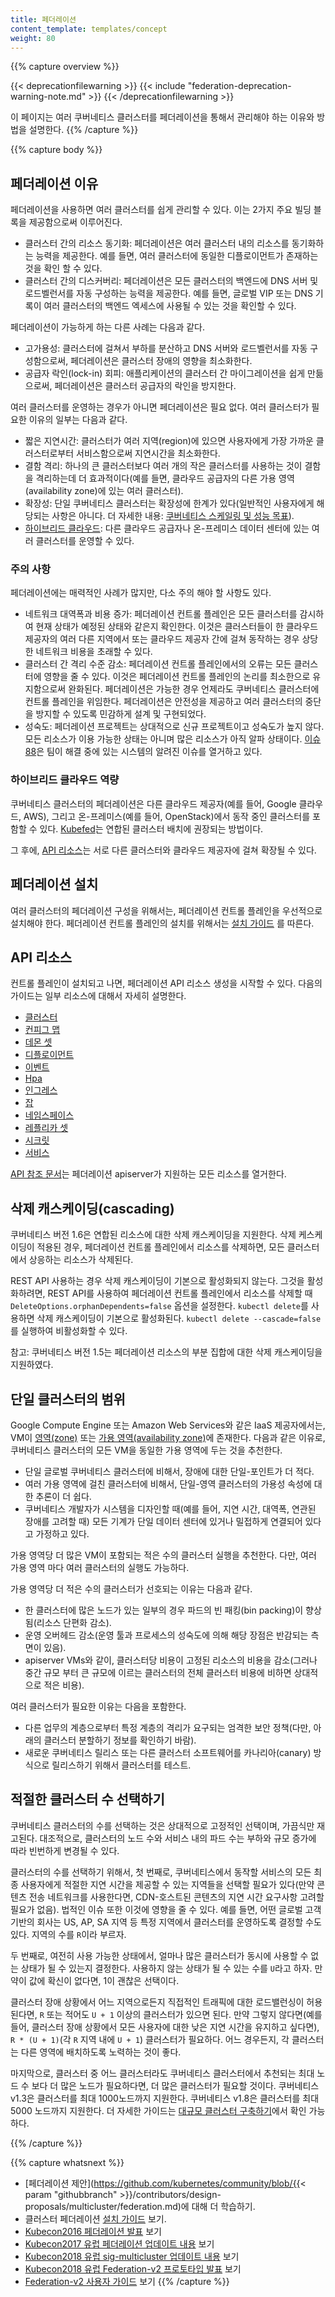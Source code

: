 ```yaml
---
title: 페더레이션
content_template: templates/concept
weight: 80
---
```


{{% capture overview %}}

{{< deprecationfilewarning >}}
{{< include "federation-deprecation-warning-note.md" >}}
{{< /deprecationfilewarning >}}

이 페이지는 여러 쿠버네티스 클러스터를 페더레이션을 통해서 관리해야 하는 이유와 방법을 
설명한다.
{{% /capture %}}

{{% capture body %}}
## 페더레이션 이유

페더레이션을 사용하면 여러 클러스터를 쉽게 관리할 수 있다. 이는 2가지 주요 빌딩 블록을 
제공함으로써 이루어진다. 

  * 클러스터 간의 리소스 동기화: 페더레이션은 여러 클러스터 내의 리소스를 
    동기화하는 능력을 제공한다. 예를 들면, 여러 클러스터에 동일한 디플로이먼트가 존재하는 것을 확인 할 수 있다.
  * 클러스터 간의 디스커버리: 페더레이션은 모든 클러스터의 백엔드에 DNS 서버 및 로드벨런서를 자동 구성하는 능력을 제공한다. 예를 들면, 글로벌 VIP 또는 DNS 기록이 여러 클러스터의 백엔드 엑세스에 사용될 수 있는 것을 확인할 수 있다.

페더레이션이 가능하게 하는 다른 사례는 다음과 같다.

* 고가용성: 클러스터에 걸쳐서 부하를 분산하고 DNS 
  서버와 로드벨런서를 자동 구성함으로써, 페더레이션은 클러스터 장애의 영향을 
  최소화한다.
* 공급자 락인(lock-in) 회피: 애플리케이션의 클러스터 간 마이그레이션을 쉽게 
  만듦으로써, 페더레이션은 클러스터 공급자의 락인을 방지한다.


여러 클러스터를 운영하는 경우가 아니면 페더레이션은 필요 없다. 여러 클러스터가 필요한 
이유의 일부는 다음과 같다.

* 짧은 지연시간: 클러스터가 여러 지역(region)에 있으면 사용자에게 가장 가까운 클러스터로부터 
  서비스함으로써 지연시간을 최소화한다.
* 결함 격리: 하나의 큰 클러스터보다 여러 개의 작은 클러스터를 사용하는 것이 
  결함을 격리하는데 더 효과적이다(예를 들면, 클라우드 
  공급자의 다른 가용 영역(availability zone)에 있는 여러 클러스터).
* 확장성: 단일 쿠버네티스 클러스터는 확장성에 한계가 있다(일반적인 
  사용자에게 해당되는 사항은 아니다. 더 자세한 내용: 
  [쿠버네티스 스케일링 및 성능 목표](https://git.k8s.io/community/sig-scalability/goals.md)).
* [하이브리드 클라우드](#하이브리드-클라우드-역량): 다른 클라우드 공급자나 온-프레미스 데이터 센터에 있는 여러 클러스터를 
  운영할 수 있다. 

### 주의 사항

페더레이션에는 매력적인 사례가 많지만, 다소 주의 해야 할 
사항도 있다.

* 네트워크 대역폭과 비용 증가: 페더레이션 컨트롤 플레인은 모든 클러스터를 
  감시하여 현재 상태가 예정된 상태와 같은지 확인한다. 이것은 클러스터들이 
  한 클라우드 제공자의 여러 다른 지역에서 또는 클라우드 제공자 간에 걸쳐 동작하는 
  경우 상당한 네트워크 비용을 초래할 수 있다.
* 클러스터 간 격리 수준 감소: 페더레이션 컨트롤 플레인에서의 오류는 모든 클러스터에 
  영향을 줄 수 있다. 이것은 페더레이션 컨트롤 플레인의 논리를 최소한으로 
  유지함으로써 완화된다. 페더레이션은 가능한 경우 언제라도 
  쿠버네티스 클러스터에 컨트롤 플레인을 위임한다. 페더레이션은 안전성을 제공하고 
  여러 클러스터의 중단을 방지할 수 있도록 민감하게 설계 및 구현되었다.
* 성숙도: 페더레이션 프로젝트는 상대적으로 신규 프로젝트이고 성숙도가 높지 않다.
  모든 리소스가 이용 가능한 상태는 아니며 많은 리소스가 아직 알파 상태이다. [이슈
  88](https://github.com/kubernetes/federation/issues/88)은 팀이 해결 
  중에 있는 시스템의 알려진 이슈를 열거하고 있다. 

### 하이브리드 클라우드 역량

쿠버네티스 클러스터의 페더레이션은 다른 클라우드 제공자(예를 들어, Google 클라우드, AWS), 
그리고 온-프레미스(예를 들어, OpenStack)에서 동작 중인 클러스터를 포함할 수 
있다. [Kubefed](/docs/tasks/federation/set-up-cluster-federation-kubefed/)는 연합된 클러스터 배치에 권장되는 방법이다. 

그 후에, [API 리소스](#api-리소스)는 서로 다른 클러스터와 클라우드 
제공자에 걸쳐 확장될 수 있다. 

## 페더레이션 설치

여러 클러스터의 페더레이션 구성을 위해서는, 페더레이션 컨트롤 플레인을 우선적으로 
설치해야 한다.
페더레이션 컨트롤 플레인의 설치를 위해서는 [설치 가이드](/docs/tutorials/federation/set-up-cluster-federation-kubefed/)
를 따른다.

## API 리소스

컨트롤 플레인이 설치되고 나면, 페더레이션 API 리소스 생성을 시작할 수 
있다.
다음의 가이드는 일부 리소스에 대해서 자세히 설명한다.

* [클러스터](/docs/tasks/administer-federation/cluster/)
* [컨피그 맵](/docs/tasks/administer-federation/configmap/)
* [데몬 셋](/docs/tasks/administer-federation/daemonset/)
* [디플로이먼트](/docs/tasks/administer-federation/deployment/)
* [이벤트](/docs/tasks/administer-federation/events/)
* [Hpa](/docs/tasks/administer-federation/hpa/)
* [인그레스](/docs/tasks/administer-federation/ingress/)
* [잡](/docs/tasks/administer-federation/job/)
* [네임스페이스](/docs/tasks/administer-federation/namespaces/)
* [레플리카 셋](/docs/tasks/administer-federation/replicaset/)
* [시크릿](/docs/tasks/administer-federation/secret/)
* [서비스](/docs/concepts/cluster-administration/federation-service-discovery/)


[API 참조 문서](/docs/reference/federation/)는 페더레이션 
apiserver가 지원하는 모든 리소스를 열거한다. 

## 삭제 캐스케이딩(cascading)

쿠버네티스 버전 1.6은 연합된 리소스에 대한 삭제 캐스케이딩을 
지원한다. 삭제 케스케이딩이 적용된 경우, 페더레이션 컨트롤 플레인에서 
리소스를 삭제하면, 모든 클러스터에서 상응하는 리소스가 삭제된다.

REST API 사용하는 경우 삭제 캐스케이딩이 기본으로 활성화되지 않는다. 그것을 
활성화하려면, REST API를 사용하여 페더레이션 컨트롤 플레인에서 리소스를 삭제할 때 
`DeleteOptions.orphanDependents=false` 옵션을 설정한다. `kubectl
delete`를 사용하면 
삭제 캐스케이딩이 기본으로 활성화된다. `kubectl
delete --cascade=false`를 실행하여 비활성화할 수 있다.

참고: 쿠버네티스 버전 1.5는 페더레이션 리소스의 부분 집합에 대한 삭제 
캐스케이딩을 지원하였다.

## 단일 클러스터의 범위

Google Compute Engine 또는 Amazon Web Services와 같은 IaaS 제공자에서는, VM이 
[영역(zone)](https://cloud.google.com/compute/docs/zones) 또는 [가용 영역(availability
zone)](http://docs.aws.amazon.com/AWSEC2/latest/UserGuide/using-regions-availability-zones.html)에 존재한다.
다음과 같은 이유로, 쿠버네티스 클러스터의 모든 VM을 동일한 가용 영역에 두는 것을 추천한다.

  - 단일 글로벌 쿠버네티스 클러스터에 비해서, 장애에 대한 단일-포인트가 더 적다.
  - 여러 가용 영역에 걸친 클러스터에 비해서, 단일-영역 클러스터의 가용성 속성에 대한 추론이 
    더 쉽다.
  - 쿠버네티스 개발자가 시스템을 디자인할 때(예를 들어, 지연 시간, 대역폭, 연관된 장애를 
    고려할 때) 모든 기계가 단일 데이터 센터에 있거나 밀접하게 연결되어 있다고 가정하고 있다.

가용 영역당 더 많은 VM이 포함되는 적은 수의 클러스터 실행을 추천한다. 다만, 여러 가용 영역 마다 여러 클러스터의 실행도 가능하다.

가용 영역당 더 적은 수의 클러스터가 선호되는 이유는 다음과 같다.

  - 한 클러스터에 많은 노드가 있는 일부의 경우 파드의 빈 패킹(bin packing)이 향상됨(리소스 단편화 감소).
  - 운영 오버헤드 감소(운영 툴과 프로세스의 성숙도에 의해 해당 장점은 반감되는 측면이 있음).
  - apiserver VMs와 같이, 클러스터당 비용이 고정된 리소스의 비용을 감소(그러나 중간 규모 부터 큰 규모에 이르는 클러스터의 
    전체 클러스터 비용에 비하면 상대적으로 적은 비용). 

여러 클러스터가 필요한 이유는 다음을 포함한다.

  - 다른 업무의 계층으로부터 특정 계층의 격리가 요구되는 엄격한 보안 정책(다만, 아래의 클러스터 분할하기 정보를 확인하기 
    바람).
  - 새로운 쿠버네티스 릴리스 또는 다른 클러스터 소프트웨어를 카나리아(canary) 방식으로 릴리스하기 위해서 클러스터를 테스트.

## 적절한 클러스터 수 선택하기

쿠버네티스 클러스터의 수를 선택하는 것은 상대적으로 고정적인 선택이며, 가끔식만 재고된다.
대조적으로, 클러스터의 노드 수와 서비스 내의 파드 수는 부하와 규모 증가에 따라 
빈번하게 변경될 수 있다.

클러스터의 수를 선택하기 위해서, 첫 번째로, 쿠버네티스에서 동작할 서비스의 모든 최종 사용자에게 적절한 지연 시간을 제공할 수 있는 지역들을 선택할 
필요가 있다(만약 콘텐츠 전송 네트워크를 사용한다면, CDN-호스트된 콘텐츠의 지연 시간 요구사항 
고려할 필요가 없음). 법적인 이슈 또한 이것에 영향을 줄 수 있다. 예를 들면, 어떤 글로벌 고객 기반의 회사는 US, AP, SA 지역 등 특정 지역에서 클러스터를 운영하도록 결정할 수도 있다.
지역의 수를 `R`이라 부르자.

두 번째로, 여전히 사용 가능한 상태에서, 얼마나 많은 클러스터가 동시에 사용할 수 없는 상태가 될 수 있는지 결정한다.
사용하지 않는 상태가 될 수 있는 수를 `U`라고 하자. 만약이 값에 확신이 없다면, 1이 괜찮은 선택이다.

클러스터 장애 상황에서 어느 지역으로든지 직접적인 트래픽에 대한 로드밸런싱이 허용된다면, `R` 
또는 적어도 `U + 1` 이상의 클러스터가 있으면 된다. 만약 그렇지 않다면(예를 들어, 클러스터 장애 상황에서 모든 
사용자에 대한 낮은 지연 시간을 유지하고 싶다면), `R * (U + 1)`(각 `R` 지역 내에 `U + 1`) 
클러스터가 필요하다. 어느 경우든지, 각 클러스터는 다른 영역에 배치하도록 노력하는 것이 좋다.

마지막으로, 클러스터 중 어느 클러스터라도 쿠버네티스 클러스터에서 추천되는 최대 노드 수 보다 더 많은 노드가 필요하다면, 
더 많은 클러스터가 필요할 것이다. 쿠버네티스 v1.3은 클러스터를 최대 1000노드까지 지원한다. 쿠버네티스 v1.8은 
클러스터를 최대 5000 노드까지 지원한다. 더 자세한 가이드는 [대규모 클러스터 구축하기](/docs/setup/best-practices/cluster-large/)에서 확인 가능하다.

{{% /capture %}}

{{% capture whatsnext %}}
* [페더레이션 
  제안](https://github.com/kubernetes/community/blob/{{< param "githubbranch" >}}/contributors/design-proposals/multicluster/federation.md)에 대해 더 학습하기.
* 클러스터 페더레이션 [설치 가이드](/docs/tutorials/federation/set-up-cluster-federation-kubefed/) 보기.
* [Kubecon2016 페더레이션 발표](https://www.youtube.com/watch?v=pq9lbkmxpS8) 보기
* [Kubecon2017 유럽 페더레이션 업데이트 내용](https://www.youtube.com/watch?v=kwOvOLnFYck) 보기
* [Kubecon2018 유럽 sig-multicluster 업데이트 내용](https://www.youtube.com/watch?v=vGZo5DaThQU) 보기
* [Kubecon2018 유럽 Federation-v2 프로토타입 발표](https://youtu.be/q27rbaX5Jis?t=7m20s) 보기
* [Federation-v2 사용자 가이드](https://github.com/kubernetes-sigs/federation-v2/blob/master/docs/userguide.md) 보기
{{% /capture %}}
